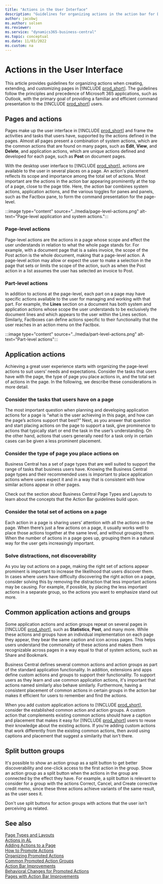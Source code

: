 ```yaml
---
title: "Actions in the User Interface"
description: "Guidelines for organizing actions in the action bar for Dynamics 365 Business Central"
author: jacobwj
ms.author: solsen
ms.reviewer: 
ms.service: "dynamics365-business-central"
ms.topic: conceptual
ms.date: 11/03/2022
ms.custom: na
---
```


# Actions in the User Interface

This article provides guidelines for organizing actions when creating, extending, and customizing pages in [!INCLUDE [prod_short](includes/prod_short.md)]. The guidelines follow the principles and precedence of Microsoft 365 applications, such as Outlook, with the primary goal of providing a familiar and efficient command presentation to the [!INCLUDE [prod_short](includes/prod_short.md)] users. 

## Pages and actions

Pages make up the user interface in [!INCLUDE [prod_short](includes/prod_short.md)] and frame the activities and tasks that users have, supported by the actions defined in the pages. Almost all pages present a combination of system actions, which are the common actions that are found on many pages, such as **Edit**, **View**, and **Delete**, and application actions, which are unique actions defined and developed for each page, such as **Post** on document pages. 

With the desktop user interface to [!INCLUDE [prod_short](includes/prod_short.md)], actions are available to the user in several places on a page. An action's placement reflects its scope and importance among the total set of actions. Most important are the actions in the action bar appearing prominently at the top of a page, close to the page title. Here, the action bar combines system actions, application actions, and the various toggles for panes and panels, such as the Factbox pane, to form the command presentation for the page-level. 

:::image type="content" source="../media/page-level-actions.png" alt-text="Page-level application and system actions.":::

### Page-level actions

Page-level actions are the actions in a page whose scope and effect the user understands in relation to what the whole page stands for. For example, with a document page that is a sales invoice, the scope of the Post action is the whole document, making that a page-level action. A page-level action may allow or expect the user to make a selection in the page that sets or limits the scope of the action, such as when the Post action in a list assumes the user has selected an invoice to Post. 

### Part-level actions 

In addition to actions at the page-level, each part on a page may have specific actions available to the user for managing and working with that part. For example, the **Lines** section on a document has both system and application actions whose scope the user understands to be exclusively the document lines and which appears to the user within the Lines section. Similarly, Factboxes can define actions specific to their functionality that the user reaches in an action menu on the Factbox. 

:::image type="content" source="../media/part-level-actions.png" alt-text="Part-level actions":::

## Application actions 

Achieving a great user experience starts with organizing the page-level actions to suit users’ needs and expectations. Consider the tasks that users have with the page, the type of page you place actions in, and the total set of actions in the page. In the following, we describe these considerations in more detail. 

### Consider the tasks that users have on a page 

The most important question when planning and developing application actions for a page is “what is the user achieving in this page, and how can the page’s actions support that best?” Next, as you answer that question and start placing actions on the page to support a task, give prominence to actions that typically start or end the task in the user’s understanding. On the other hand, actions that users generally need for a task only in certain cases can be given a less prominent placement. 

### Consider the type of page you place actions on 

Business Central has a set of page types that are well suited to support the range of tasks that business users have. Knowing the Business Central page types and their recommended uses is important to place application actions where users expect it and in a way that is consistent with how similar actions appear in other pages. 

Check out the section about Business Central Page Types and Layouts to learn about the concepts that the Action Bar guidelines build upon. 

### Consider the total set of actions on a page 

Each action in a page is sharing users’ attention with all the actions on the page. When there’s just a few actions on a page, it usually works well to place those actions together at the same level, and without grouping them. When the number of actions in a page goes up, grouping them in a natural way for the user gets increasingly important. 

### Solve distractions, not discoverability 

As you lay out actions on a page, making the right set of actions appear prominent is important to increase the likelihood that users discover them. In cases where users have difficulty discovering the right action on a page, consider solving this by removing the distraction that less important actions may be causing. For example, if possible, by placing the less important actions in a separate group, so the actions you want to emphasize stand out more. 

## Common application actions and groups  

Some application actions and action groups repeat on several pages in [!INCLUDE [prod_short](includes/prod_short.md)], such as **Statistics**, **Post**, and many more. While these actions and groups have an individual implementation on each page they appear, they bear the same caption and icon across pages. This helps users understand the commonality of these actions and makes them recognizable across pages in a way equal to that of system actions, such as Share and Bookmark. 

Business Central defines several common actions and action groups as part of the standard application functionality. In addition, extensions and apps define custom actions and groups to support their functionality. To support users as they learn and use common application actions, it's important that actions named similarly also behave similarly. Furthermore, having a consistent placement of common actions in certain groups in the action bar makes it efficient for users to remember and find the actions.  

When you add custom application actions to [!INCLUDE [prod_short](includes/prod_short.md)], consider the established common action and action groups. A custom action that complements existing common actions should have a caption and placement that makes it easy for [!INCLUDE [prod_short](includes/prod_short.md)] users to reuse their knowledge about the existing actions. If you're adding custom actions that work differently from the existing common actions, then avoid using captions and placement that suggest a similarity that isn't there. 

## Split button groups 

It's possible to show an action group as a split button to get better discoverability and one-click access to the first action in the group. Show an action group as a split button when the actions in the group are connected by the effect they have. For example, a split button is relevant to consider for a group with the actions Correct, Cancel, and Create corrective credit memo, since these three actions achieve variants of the same result, as the user sees it. 

Don't use split buttons for action groups with actions that the user isn't perceiving as related. 


## See also

[Page Types and Layouts](developer/devenv-page-types-and-layouts.md)  
[Actions in AL](developer/devenv-actions-overview.md)  
[Adding Actions to a Page](developer/devenv-adding-actions-to-a-page.md)  
[How to Promote Actions](developer/devenv-promoted-actions.md)  
[Organizing Promoted Actions](developer/devenv-organizing-promoted-actions.md)  
[Common Promoted Action Groups](developer/devenv-common-promoted-action-groups.md)  
[Action Bar Improvements](developer/devenv-action-bar-improvements.md)  
[Behavioral Changes for Promoted Actions](developer/devenv-promoted-actions-behavioral-changes.md)  
[Pages with Action Bar Improvements](developer/devenv-pages-action-bar-improvements.md)  